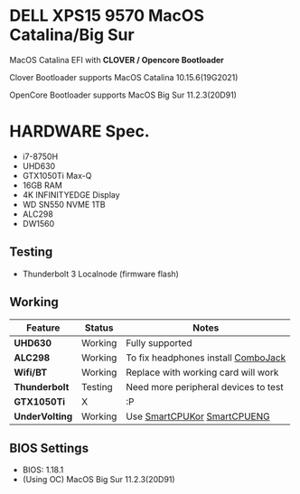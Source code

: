 # DELL XPS15 9570 MacOS Catalina/Big Sur

MacOS Catalina EFI with **CLOVER / Opencore Bootloader**

Clover Bootloader supports MacOS Catalina 10.15.6(19G2021)

OpenCore Bootloader supports MacOS Big Sur 11.2.3(20D91)


# HARDWARE Spec.

* i7-8750H
* UHD630
* GTX1050Ti Max-Q
* 16GB RAM
* 4K INFINITYEDGE Display
* WD SN550 NVME 1TB
* ALC298
* DW1560

## Testing

* Thunderbolt 3 Localnode (firmware flash)


## Working

| Feature | Status | Notes |
| ------------- | ------------- | ------------- |
| **UHD630** |  Working | Fully supported|
| **ALC298** |  Working  | To fix headphones install [ComboJack](https://github.com/hackintosh-stuff/ComboJack/tree/master/ComboJack_Installer) |
| **Wifi/BT** |  Working | Replace with working card will work|
| **Thunderbolt** | Testing | Need more peripheral devices to test |
| **GTX1050Ti** |  X | :P |
| **UnderVolting** | Working |Use [SmartCPUKor](https://github.com/rlatn1234/smart-cpu)  [SmartCPUENG](https://github.com/tctien342/smart-cpu)


## BIOS Settings

* BIOS: 1.18.1
* (Using OC) MacOS Big Sur 11.2.3(20D91)